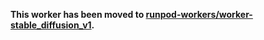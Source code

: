 **This worker has been moved to [runpod-workers/worker-stable_diffusion_v1](https://github.com/runpod-workers/worker-stable_diffusion_v1).**
